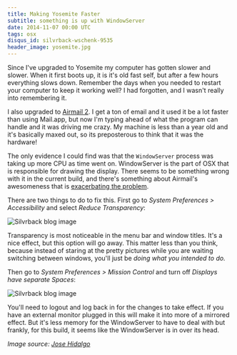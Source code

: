 ```yaml
---
title: Making Yosemite Faster
subtitle: something is up with WindowServer
date: 2014-11-07 00:00 UTC
tags: osx
disqus_id: silvrback-wschenk-9535
header_image: yosemite.jpg
---
```


Since I've upgraded to Yosemite my computer has gotten slower and slower.  When it first boots up, it is it's old fast self, but after a few hours everything slows down.  Remember the days when you needed to restart your computer to keep it working well?  I had forgotten, and I wasn't really into remembering it.

I also upgraded to [Airmail 2](http://airmailapp.com).  I get a ton of email and it used it be a lot faster than using Mail.app, but now I'm typing ahead of what the program can handle and it was driving me crazy. My machine is less than a year old and it's basically maxed out, so its preposterous to think that it was the hardware!

The only evidence I could find was that the `WindowServer` process was taking up more CPU as time went on.  WindowServer is the part of OSX that is responsible for drawing the display.   There seems to be something wrong with it in the current build, and there's something about Airmail's awesomeness that is [exacerbating the problem](https://airmail.tenderapp.com/help/discussions/airmail-beta-259/46-windowserver-40-cpu-os-x-yosemite-becomes-sluggish).

There are two things to do to fix this.  First go to _System Preferences > Accessibility_ and select _Reduce Transparency_:

![Silvrback blog image](https://silvrback.s3.amazonaws.com/uploads/5da49df8-e23d-4236-9890-67bd040eb19e/Accessibility_large.jpg)

Transparency is most noticeable in the menu bar and window titles.  It's a nice effect, but this option will go away.  This matter less than you think, because instead of staring at the pretty pictures while you are waiting switching between windows, you'll just be _doing what you intended to do._

Then go to _System Preferences > Mission Control_ and turn off _Displays have separate Spaces_:

![Silvrback blog image](https://silvrback.s3.amazonaws.com/uploads/6cec93bc-e6e9-43dd-ad35-6216a3519ff4/Mission_Control_large.jpg)

You'll need to logout and log back in for the changes to take effect.  If you have an external monitor plugged in this will make it into more of a mirrored effect.  But it's less memory for the WindowServer to have to deal with but frankly, for this build, it seems like the WindowServer is in over its head.

_Image source: [Jose Hidalgo](https://www.flickr.com/photos/enfocalafoca/10281990664/in/photolist-bemZsr-eTiVKj-7mHDny-9Dy4ax-oCTxUN-6ADKkQ-gEzTB7-9JVCCh-9VBzew-e6drjv-81i16E-dZELmS-9W3aAW-fxk247-bUjtvd-5B9RWQ-haJUc-7PGVs-2bhCy-hiECct-9TdDF5-dxPUZS-k4Cqht-Eybma-dfUT1w-nHgvih-fimRJN-kgE-eTifLY-koWW78-9Mi2sf-fCy2Gj-oR5RdZ-aivjjh-YKHt3-nSa2xB-9KrnK7-j3hzch-7Ry3aQ-Be2KQ-7uyD2-aqbv5m-84hTGU-88gVVn-7yf7Ao-nYeUkp-du6QC8-duy9pH-dGMeu2-2ve91)_